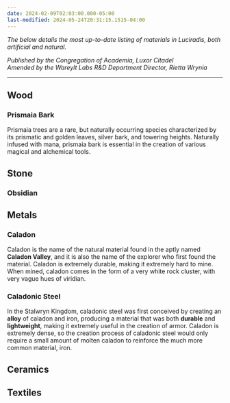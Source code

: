```yaml
---
date: 2024-02-09T02:03:00.000-05:00
last-modified: 2024-05-24T20:31:15.1515-04:00
---
```

*The below details the most up-to-date listing of materials in Luciradis, both artificial and natural.*

*Published by the Congregation of Academia, Luxor Citadel*  
*Amended by the Wareylt Labs R&D Department Director, Rietta Wrynia*

---
## Wood
### Prismaia Bark

Prismaia trees are a rare, but naturally occurring species characterized by its prismatic and golden leaves, silver bark, and towering heights. Naturally infused with mana, prismaia bark is essential in the creation of various magical and alchemical tools.

## Stone
### Obsidian


## Metals
### Caladon

Caladon is the name of the natural material found in the aptly named **Caladon Valley**, and it is also the name of the explorer who first found the material. Caladon is extremely durable, making it extremely hard to mine. When mined, caladon comes in the form of a very white rock cluster, with very vague hues of viridian.
### Caladonic Steel

In the Stalwryn Kingdom, caladonic steel was first conceived by creating an **alloy** of caladon and iron, producing a material that was both **durable** and **lightweight**, making it extremely useful in the creation of armor. Caladon is extremely dense, so the creation process of caladonic steel would only require a small amount of molten caladon to reinforce the much more common material, iron.

## Ceramics

## Textiles



